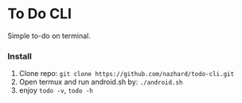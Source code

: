 # To Do CLI

Simple to-do on terminal.

### Install

1. Clone repo: `git clone https://github.com/nazhard/todo-cli.git`
2. Open termux and run android.sh by: `./android.sh`
3. enjoy `todo -v`, `todo -h`
